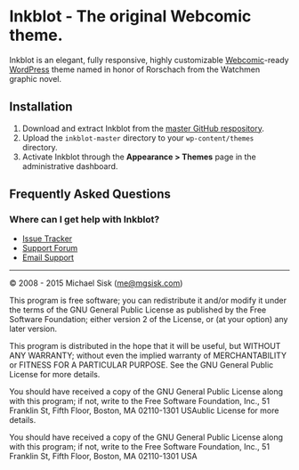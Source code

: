 # Inkblot - The original Webcomic theme.

Inkblot is an elegant, fully responsive, highly customizable [Webcomic](//github.com/mgsisk/webcomic)-ready [WordPress](//wordpress.org) theme named in honor of Rorschach from the Watchmen graphic novel.

## Installation

1. Download and extract Inkblot from the [master GitHub respository](//github.com/mgsisk/inkblot).
2. Upload the `inkblot-master` directory to your `wp-content/themes` directory.
3. Activate Inkblot through the **Appearance > Themes** page in the administrative dashboard.

## Frequently Asked Questions

### Where can I get help with Inkblot?

- [Issue Tracker](http://github.com/mgsisk/inkblot/issues)
- [Support Forum](http://wordpress.org/support/theme/inkblot)
- [Email Support](mailto:help@mgsisk.com)

---

© 2008 - 2015 Michael Sisk (me@mgsisk.com)

This program is free software; you can redistribute it and/or modify it under the terms of the GNU General Public License as published by the Free Software Foundation; either version 2 of the License, or (at your option) any later version.

This program is distributed in the hope that it will be useful, but WITHOUT ANY WARRANTY; without even the implied warranty of MERCHANTABILITY or FITNESS FOR A PARTICULAR PURPOSE. See the GNU General Public License for more details.

You should have received a copy of the GNU General Public License along with this program; if not, write to the Free Software Foundation, Inc., 51 Franklin St, Fifth Floor, Boston, MA 02110-1301 USAublic License for more details.

You should have received a copy of the GNU General Public License along with this program; if not, write to the Free Software Foundation, Inc., 51 Franklin St, Fifth Floor, Boston, MA 02110-1301 USA